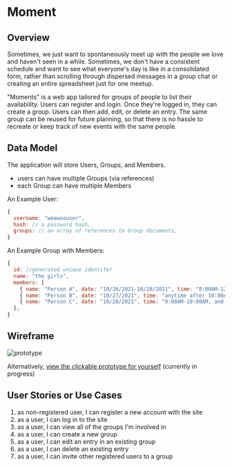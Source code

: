 
# Moment

## Overview

Sometimes, we just want to spontaneously meet up with the people we love and haven't seen in a while. Sometimes, we don't have a consistent schedule and want to see what everyone's day is like in a consolidated form, rather than scrolling through dispersed messages in a group chat or creating an entire spreadsheet just for one meetup.

"Moments" is a web app tailored for groups of people to list their availability. Users can register and login. Once they're logged in, they can create a group. Users can then add, edit, or delete an entry. The same group can be reused for future planning, so that there is no hassle to recreate or keep track of new events with the same people.

## Data Model

The application will store Users, Groups, and Members.

* users can have multiple Groups (via references)
* each Group can have multiple Members

An Example User:

```javascript
{
  username: "weewoouser",
  hash: // a password hash,
  groups: // an array of references to Group documents,
}
```

An Example Group with Members:

```javascript
{
  id: //generated unique identifer
  name: "the girls",
  members: [
    { name: "Person A", date: "10/26/2021-10/28/2021", time: "8:00AM-12:00PM"},
    { name: "Person B", date: "10/27/2021", time: "anytime after 10:00AM"},
    { name: "Person C", date: "10/28/2021", time: "9:00AM-10:00AM, and after 11:00AM works for me!"}
  ],
}
```

## Wireframe

![prototype](https://cdn.discordapp.com/attachments/86483011788353536/933453617212567602/chrome_2022-01-19_15-09-44.gif)

Alternatively, [view the clickable prototype for yourself](https://xd.adobe.com/view/0749fdd1-7c21-45da-b108-62c7dc18bac2-521a/) (currently in progress)

## User Stories or Use Cases

1. as non-registered user, I can register a new account with the site
2. as a user, I can log in to the site
3. as a user, I can view all of the groups I'm involved in
4. as a user, I can create a new group
5. as a user, I can edit an entry in an existing group
6. as a user, I can delete an existing entry
7. as a user, I can invite other registered users to a group

